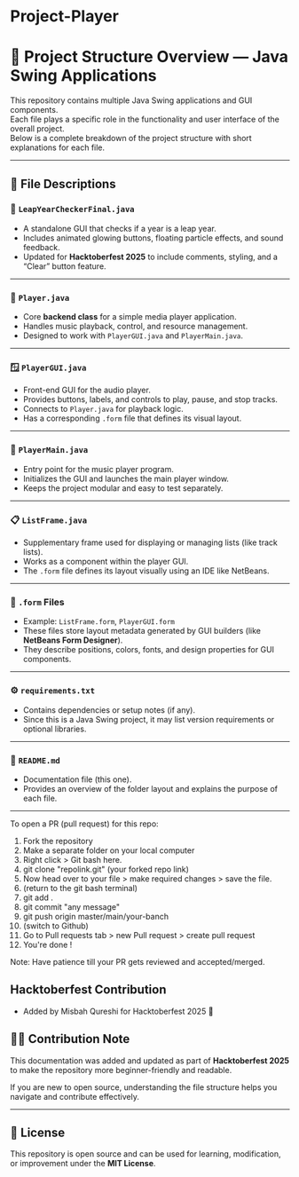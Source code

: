 # Project-Player

# 🧱 Project Structure Overview — Java Swing Applications

This repository contains multiple Java Swing applications and GUI components.  
Each file plays a specific role in the functionality and user interface of the overall project.  
Below is a complete breakdown of the project structure with short explanations for each file.

---

## 🧩 File Descriptions

### 🎇 `LeapYearCheckerFinal.java`
- A standalone GUI that checks if a year is a leap year.  
- Includes animated glowing buttons, floating particle effects, and sound feedback.  
- Updated for **Hacktoberfest 2025** to include comments, styling, and a “Clear” button feature.

---

### 🎵 `Player.java`
- Core **backend class** for a simple media player application.  
- Handles music playback, control, and resource management.  
- Designed to work with `PlayerGUI.java` and `PlayerMain.java`.

---

### 🪟 `PlayerGUI.java`
- Front-end GUI for the audio player.  
- Provides buttons, labels, and controls to play, pause, and stop tracks.  
- Connects to `Player.java` for playback logic.  
- Has a corresponding `.form` file that defines its visual layout.

---

### 🧭 `PlayerMain.java`
- Entry point for the music player program.  
- Initializes the GUI and launches the main player window.  
- Keeps the project modular and easy to test separately.

---

### 📋 `ListFrame.java`
- Supplementary frame used for displaying or managing lists (like track lists).  
- Works as a component within the player GUI.  
- The `.form` file defines its layout visually using an IDE like NetBeans.

---

### 🧱 `.form` Files
- Example: `ListFrame.form`, `PlayerGUI.form`  
- These files store layout metadata generated by GUI builders (like **NetBeans Form Designer**).  
- They describe positions, colors, fonts, and design properties for GUI components.

---

### ⚙️ `requirements.txt`
- Contains dependencies or setup notes (if any).  
- Since this is a Java Swing project, it may list version requirements or optional libraries.

---

### 📝 `README.md`
- Documentation file (this one).  
- Provides an overview of the folder layout and explains the purpose of each file.

---

To open a PR (pull request) for this repo:

1. Fork the repository
2. Make a separate folder on your local computer
3. Right click > Git bash here.
4. git clone "repolink.git"  (your forked repo link)
5. Now head over to your file > make required changes > save the file. 
6. (return to the git bash terminal) 
7. git add .
8. git commit "any message"
9. git push origin master/main/your-banch
10. (switch to Github)
11. Go to Pull requests tab > new Pull request > create pull request
12. You're done !

Note: Have patience till your PR gets reviewed and accepted/merged.

## Hacktoberfest Contribution
- Added by Misbah Qureshi for Hacktoberfest 2025 🎉



## 🧑‍💻 Contribution Note

This documentation was added and updated as part of **Hacktoberfest 2025** to make the repository more beginner-friendly and readable.  

If you are new to open source, understanding the file structure helps you navigate and contribute effectively.

---

## 📜 License

This repository is open source and can be used for learning, modification, or improvement under the **MIT License**.
